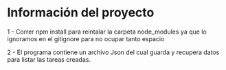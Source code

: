 # Información del proyecto

1 - Correr npm install para reintalar la carpeta node_modules ya que lo ignoramos en el gitignore para no ocupar tanto espacio

2 - El programa contiene un archivo Json del cual guarda y recupera datos para listar las tareas creadas.